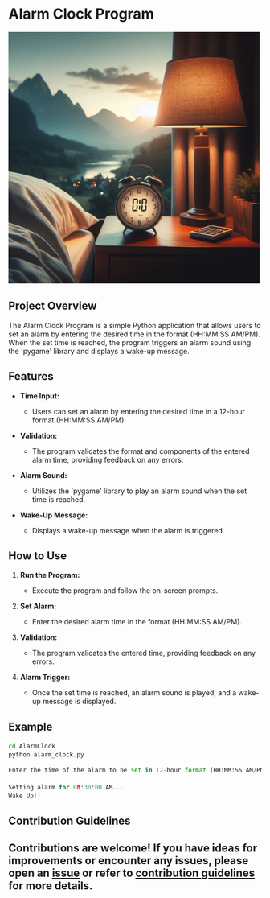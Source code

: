 # Alarm Clock Program

![alarm clock](../assets/images/readme_images/alarm_clock.png)

## Project Overview

The Alarm Clock Program is a simple Python application that allows users to set an alarm by entering the desired time in the format (HH:MM:SS AM/PM). When the set time is reached, the program triggers an alarm sound using the 'pygame' library and displays a wake-up message.

## Features

- **Time Input:**

  - Users can set an alarm by entering the desired time in a 12-hour format (HH:MM:SS AM/PM).

- **Validation:**

  - The program validates the format and components of the entered alarm time, providing feedback on any errors.

- **Alarm Sound:**

  - Utilizes the 'pygame' library to play an alarm sound when the set time is reached.

- **Wake-Up Message:**
  - Displays a wake-up message when the alarm is triggered.

## How to Use

1. **Run the Program:**

   - Execute the program and follow the on-screen prompts.

2. **Set Alarm:**

   - Enter the desired alarm time in the format (HH:MM:SS AM/PM).

3. **Validation:**

   - The program validates the entered time, providing feedback on any errors.

4. **Alarm Trigger:**
   - Once the set time is reached, an alarm sound is played, and a wake-up message is displayed.

## Example

```bash
cd AlarmClock
python alarm_clock.py
```

```python
Enter the time of the alarm to be set in 12-hour format (HH:MM:SS AM/PM): 08:30:00 AM

Setting alarm for 08:30:00 AM...
Wake Up!!
```

## Contribution Guidelines

## Contributions are welcome! If you have ideas for improvements or encounter any issues, please open an [issue](https://github.com/vrm-piyush/Python-Projects/issues/new/choose) or refer to [contribution guidelines](../CONTRIBUTING.md) for more details.
